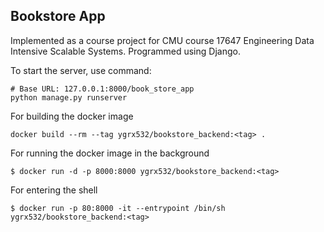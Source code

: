 ## Bookstore App
Implemented as a course project for CMU course 17647 Engineering Data Intensive Scalable Systems. Programmed using Django. 

To start the server, use command:
```
# Base URL: 127.0.0.1:8000/book_store_app
python manage.py runserver
```

For building the docker image
```
docker build --rm --tag ygrx532/bookstore_backend:<tag> .
```

For running the docker image in the background
```
$ docker run -d -p 8000:8000 ygrx532/bookstore_backend:<tag>
```

For entering the shell
```
$ docker run -p 80:8000 -it --entrypoint /bin/sh ygrx532/bookstore_backend:<tag>
```
